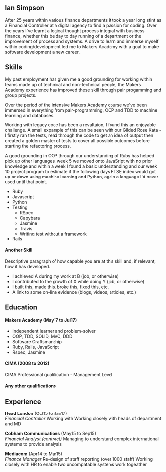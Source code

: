 ## Ian Simpson

After 25 years within various finance departments it took a year long stint as a Financial Controller at a digital agency to find a passion for coding. Over the years I've learnt a logical thought process integral with business finance, whether this be day to day running of a department or the improvement of process and systems. A drive to learn and immerse myself within coding/development led me to Makers Academy with a goal to make software development a new career.

## Skills


My past employment has given me a good grounding for working within teams made up of technical and non-technical people, the Makers Academy experience has improved these skill through pair progamming and group projects.

Over the period of the intensive Makers Academy course we've been immersed in everything from pair-programming, OOP and TDD to machine learning and databases.

Working with legacy code has been a revaltaion, I found this an enjoyable challenge. A small expample of this can be seen with our Gilded Rose Kata - I firstly ran the tests, read through the code to get an idea of output then created a golden master of tests to cover all possible outcomes before starting the refactoring process.

A good grounding in OOP through our understanding of Ruby has helped pick up other languages, week 5 we moved onto JavaSript with no prior knowledge and within a week I found a basic understanding and our week 10 project program to estimate if the following days FTSE index would got up or down using machine learning and Python, again a language I'd never used until that point.


- Ruby
- Javascript
- Python
- Testing
  * RSpec
  * Capybara
  * Jasmine
  * Travis
  * Writing test without a framework
- Rails

#### Another Skill

Descriptive paragraph of how capable you are at this skill and, if relevant, how it has developed.

- I achieved A during my work at B (job, or otherwise)
- I contributed to the growth of X while doing Y (job, or otherwise)
- I built this, made this, broke this, fixed this, etc.
- A link to some on-line evidence (blogs, videos, articles, etc.)

## Education

#### Makers Academy (May17 to Jul17)


- Independent learner and problem-solver
- OOP, TDD, SOLID, MVC, DDD
- Software Craftsmanship
- Ruby, Rails, JavaScript
- Rspec, Jasmine

#### CIMA (2008 to 2012)
CIMA Professional qualification - Management Level

#### Any other qualifications

## Experience

**Head London** (Oct15 to Jan17)    
*Financial Controller*
Working with 
Working closely with heads of department and MD


**Cobham Communications** (May15 to Sep15)   
*Financial Analyst (contract)*
Managing to understand complex international systems to provide analysis

**Mediacom** (Apr14 to Mar15)    
*Finance Manager*
Re-design of staff reporting (over 1000 staff)
Working closely with HR to enable two uncompatable systems work togeather


